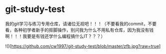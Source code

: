 # git-study-test
我的git学习与练习专用仓库，请诸位无视吧！！！（不要看我的commit，不要看，各种初学者新手的抠脚操作，别问我为什么不用私有仓库，因为我没有钱啊！！！我要是有钱还学什么编程搞什么IT？？？）

!()[https://github.com/cw1997/git-study-test/blob/master/zfb.jpg?raw=true]